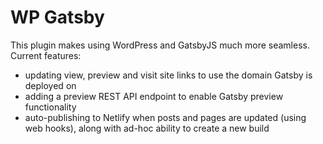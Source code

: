 WP Gatsby
====

This plugin makes using WordPress and GatsbyJS much more seamless. Current features:

* updating view, preview and visit site links to use the domain Gatsby is deployed on
* adding a preview REST API endpoint to enable Gatsby preview functionality
* auto-publishing to Netlify when posts and pages are updated (using web hooks), along with ad-hoc ability to create a new build
